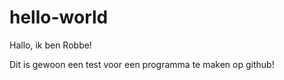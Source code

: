 # hello-world

Hallo, ik ben Robbe! 

Dit is gewoon een test voor een programma te maken
op github!
